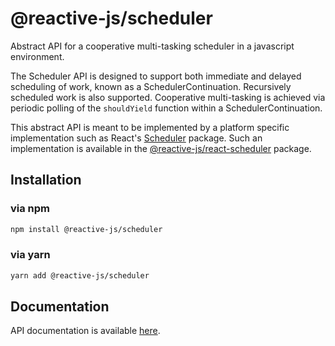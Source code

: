 # @reactive-js/scheduler

Abstract API for a cooperative multi-tasking scheduler in a javascript environment.

The Scheduler API is designed to support both immediate and delayed scheduling of work, known as a SchedulerContinuation. Recursively scheduled work is also supported. Cooperative multi-tasking is achieved via periodic polling of the `shouldYield` function within a SchedulerContinuation.

This abstract API is meant to be implemented by a platform specific implementation such as React's [Scheduler](https://github.com/facebook/react/tree/master/packages/scheduler) package. Such an implementation is available in the [@reactive-js/react-scheduler](https://www.npmjs.com/package/@reactive-js/react-scheduler) package.

## Installation

### via npm

```sh
npm install @reactive-js/scheduler
```

### via yarn

```sh
yarn add @reactive-js/scheduler
```

## Documentation

API documentation is available [here](./docs).
